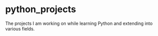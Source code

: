 # python_projects
The projects I am working on while learning Python and extending into various fields.
